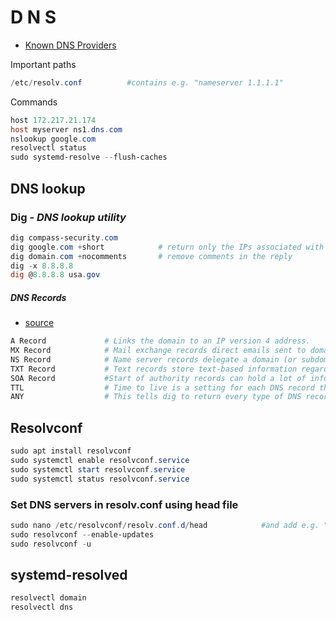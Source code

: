 # D N S

- [Known DNS Providers](https://kb.adguard.com/en/general/dns-providers)

Important paths
````powershell
/etc/resolv.conf          #contains e.g. "nameserver 1.1.1.1"
````

Commands
````powershell
host 172.217.21.174
host myserver ns1.dns.com
nslookup google.com
resolvectl status
sudo systemd-resolve --flush-caches
````

## DNS lookup

### Dig - _DNS lookup utility_
````powershell
dig compass-security.com
dig google.com +short            # return only the IPs associated with a domain
dig domain.com +nocomments       # remove comments in the reply
dig -x 8.8.8.8
dig @8.8.8.8 usa.gov
````
##### DNS Records
- [source](https://www.howtogeek.com/663056/how-to-use-the-dig-command-on-linux/)
````powershell
A Record             # Links the domain to an IP version 4 address.
MX Record            # Mail exchange records direct emails sent to domains to the correct mail server.
NS Record            # Name server records delegate a domain (or subdomain) to a set of DNS servers.
TXT Record           # Text records store text-based information regarding the domain. Typically, they might be used to suppress spoofed or forged email.
SOA Record           #Start of authority records can hold a lot of information about the domain. Here, you can find the primary name server, the responsible party, a timestamp for changes, the frequency of zone refreshes, and a series of time limits for retries and abandons.
TTL                  # Time to live is a setting for each DNS record that specifies how long a DNS precursor server is allowed to cache each DNS query. When that time expires, the data must be refreshed for subsequent requests.
ANY                  # This tells dig to return every type of DNS record it can.
````

## Resolvconf
````powershell
sudo apt install resolvconf
sudo systemctl enable resolvconf.service
sudo systemctl start resolvconf.service
sudo systemctl status resolvconf.service
````
### Set DNS servers in resolv.conf using head file
````powershell
sudo nano /etc/resolvconf/resolv.conf.d/head            #and add e.g. "nameserver 1.1.1.1"
sudo resolvconf --enable-updates
sudo resolvconf -u
````

## systemd-resolved
````powershell
resolvectl domain
resolvectl dns
````
